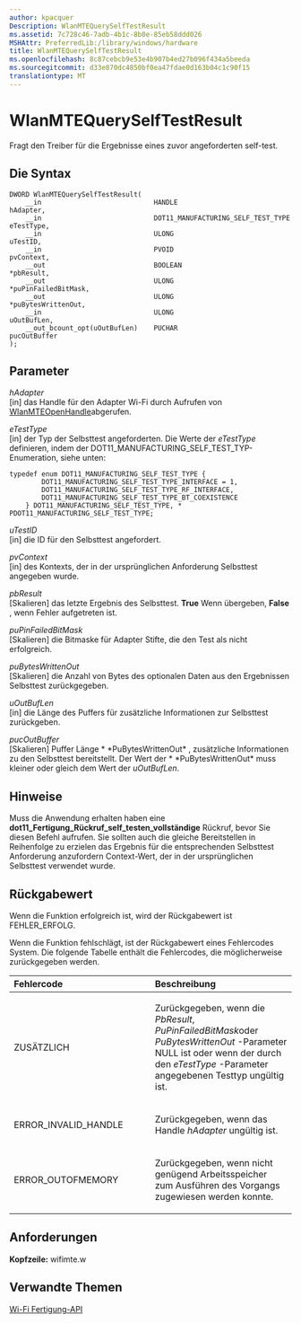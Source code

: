 ```yaml
---
author: kpacquer
Description: WlanMTEQuerySelfTestResult
ms.assetid: 7c728c46-7adb-4b1c-8b0e-85eb58ddd026
MSHAttr: PreferredLib:/library/windows/hardware
title: WlanMTEQuerySelfTestResult
ms.openlocfilehash: 8c87cebcb9e53e4b907b4ed27b096f434a5beeda
ms.sourcegitcommit: d33e870dc4850bf0ea47fdae0d163b04c1c90f15
translationtype: MT
---
```

# <a name="wlanmtequeryselftestresult"></a>WlanMTEQuerySelfTestResult


Fragt den Treiber für die Ergebnisse eines zuvor angeforderten self-test.

## <a name="span-idsyntaxspanspan-idsyntaxspanspan-idsyntaxspansyntax"></a><span id="Syntax"></span><span id="syntax"></span><span id="SYNTAX"></span>Die Syntax


``` syntax
DWORD WlanMTEQuerySelfTestResult(
    __in                            HANDLE                              hAdapter,
    __in                            DOT11_MANUFACTURING_SELF_TEST_TYPE  eTestType,
    __in                            ULONG                               uTestID,
    __in                            PVOID                               pvContext,
    __out                           BOOLEAN                             *pbResult,
    __out                           ULONG                               *puPinFailedBitMask,
    __out                           ULONG                               *puBytesWrittenOut,
    __in                            ULONG                               uOutBufLen,
    __out_bcount_opt(uOutBufLen)    PUCHAR                              pucOutBuffer
);
```

## <a name="span-idparametersspanspan-idparametersspanspan-idparametersspanparameters"></a><span id="Parameters"></span><span id="parameters"></span><span id="PARAMETERS"></span>Parameter


<span id="hAdapter"></span><span id="hadapter"></span><span id="HADAPTER"></span>*hAdapter*  
\[in\] das Handle für den Adapter Wi-Fi durch Aufrufen von [WlanMTEOpenHandle](wlanmteopenhandle.md)abgerufen.

<span id="eTestType"></span><span id="etesttype"></span><span id="ETESTTYPE"></span>*eTestType*  
\[in\] der Typ der Selbsttest angeforderten. Die Werte der *eTestType* definieren, indem der DOT11\_MANUFACTURING\_SELF\_TEST\_TYP-Enumeration, siehe unten:

``` syntax
typedef enum DOT11_MANUFACTURING_SELF_TEST_TYPE {
        DOT11_MANUFACTURING_SELF_TEST_TYPE_INTERFACE = 1,
        DOT11_MANUFACTURING_SELF_TEST_TYPE_RF_INTERFACE,
        DOT11_MANUFACTURING_SELF_TEST_TYPE_BT_COEXISTENCE
    } DOT11_MANUFACTURING_SELF_TEST_TYPE, * PDOT11_MANUFACTURING_SELF_TEST_TYPE;
```

<span id="uTestID"></span><span id="utestid"></span><span id="UTESTID"></span>*uTestID*  
\[in\] die ID für den Selbsttest angefordert.

<span id="pvContext"></span><span id="pvcontext"></span><span id="PVCONTEXT"></span>*pvContext*  
\[in\] des Kontexts, der in der ursprünglichen Anforderung Selbsttest angegeben wurde.

<span id="pbResult"></span><span id="pbresult"></span><span id="PBRESULT"></span>*pbResult*  
\[Skalieren\] das letzte Ergebnis des Selbsttest. **True** Wenn übergeben, **False** , wenn Fehler aufgetreten ist.

<span id="puPinFailedBitMask"></span><span id="pupinfailedbitmask"></span><span id="PUPINFAILEDBITMASK"></span>*puPinFailedBitMask*  
\[Skalieren\] die Bitmaske für Adapter Stifte, die den Test als nicht erfolgreich.

<span id="puBytesWrittenOut"></span><span id="pubyteswrittenout"></span><span id="PUBYTESWRITTENOUT"></span>*puBytesWrittenOut*  
\[Skalieren\] die Anzahl von Bytes des optionalen Daten aus den Ergebnissen Selbsttest zurückgegeben.

<span id="uOutBufLen"></span><span id="uoutbuflen"></span><span id="UOUTBUFLEN"></span>*uOutBufLen*  
\[in\] die Länge des Puffers für zusätzliche Informationen zur Selbsttest zurückgeben.

<span id="pucOutBuffer"></span><span id="pucoutbuffer"></span><span id="PUCOUTBUFFER"></span>*pucOutBuffer*  
\[Skalieren\] Puffer Länge * \*PuBytesWrittenOut* , zusätzliche Informationen zu den Selbsttest bereitstellt. Der Wert der * \*PuBytesWrittenOut* muss kleiner oder gleich dem Wert der *uOutBufLen*.

## <a name="span-idremarksspanspan-idremarksspanspan-idremarksspanremarks"></a><span id="Remarks"></span><span id="remarks"></span><span id="REMARKS"></span>Hinweise


Muss die Anwendung erhalten haben eine **dot11\_Fertigung\_Rückruf\_self\_testen\_vollständige** Rückruf, bevor Sie diesen Befehl aufrufen. Sie sollten auch die gleiche Bereitstellen in Reihenfolge zu erzielen das Ergebnis für die entsprechenden Selbsttest Anforderung anzufordern Context-Wert, der in der ursprünglichen Selbsttest verwendet wurde.

## <a name="span-idreturnvaluespanspan-idreturnvaluespanspan-idreturnvaluespanreturn-value"></a><span id="Return_Value"></span><span id="return_value"></span><span id="RETURN_VALUE"></span>Rückgabewert


Wenn die Funktion erfolgreich ist, wird der Rückgabewert ist FEHLER\_ERFOLG.

Wenn die Funktion fehlschlägt, ist der Rückgabewert eines Fehlercodes System. Die folgende Tabelle enthält die Fehlercodes, die möglicherweise zurückgegeben werden.

<table>
<colgroup>
<col width="50%" />
<col width="50%" />
</colgroup>
<thead>
<tr class="header">
<th align="left">Fehlercode</th>
<th align="left">Beschreibung</th>
</tr>
</thead>
<tbody>
<tr class="odd">
<td align="left"><p>ZUSÄTZLICH</p></td>
<td align="left"><p>Zurückgegeben, wenn die <em>PbResult</em>, <em>PuPinFailedBitMask</em>oder <em>PuBytesWrittenOut</em> -Parameter NULL ist oder wenn der durch den <em>eTestType</em> -Parameter angegebenen Testtyp ungültig ist.</p></td>
</tr>
<tr class="even">
<td align="left"><p>ERROR_INVALID_HANDLE</p></td>
<td align="left"><p>Zurückgegeben, wenn das Handle <em>hAdapter</em> ungültig ist.</p></td>
</tr>
<tr class="odd">
<td align="left"><p>ERROR_OUTOFMEMORY</p></td>
<td align="left"><p>Zurückgegeben, wenn nicht genügend Arbeitsspeicher zum Ausführen des Vorgangs zugewiesen werden konnte.</p></td>
</tr>
</tbody>
</table>

 

## <a name="span-idrequirementsspanspan-idrequirementsspanspan-idrequirementsspanrequirements"></a><span id="Requirements"></span><span id="requirements"></span><span id="REQUIREMENTS"></span>Anforderungen


**Kopfzeile:** wifimte.w

## <a name="span-idrelatedtopicsspanrelated-topics"></a><span id="related_topics"></span>Verwandte Themen


[Wi-Fi Fertigung-API](wi-fi-manufacturing-api.md)

 

 






